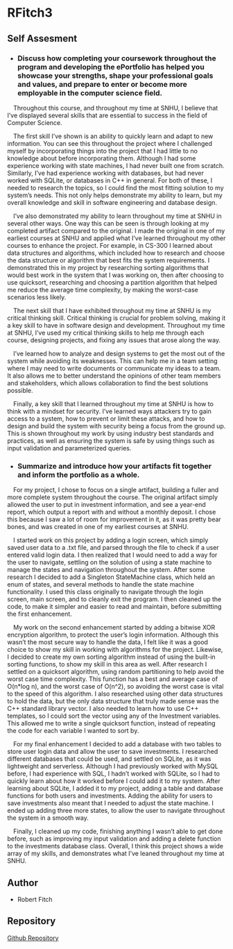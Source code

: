 # RFitch3

## Self Assesment

- ### Discuss how completing your coursework throughout the program and developing the ePortfolio has helped you showcase your strengths, shape your professional goals and values, and prepare to enter or become more employable in the computer science field.
&emsp;Throughout this course, and throughout my time at SNHU, I believe that I’ve displayed several skills that are essential to success in the field of Computer Science.

&emsp;The first skill I’ve shown is an ability to quickly learn and adapt to new information. You can see this throughout the project where I challenged myself by incorporating things into the project that I had little to no knowledge about before incorporating them. Although I had some experience working with state machines, I had never built one from scratch. Similarly, I’ve had experience working with databases, but had never worked with SQLite, or databases in C++ in general. For both of these, I needed to research the topics, so I could find the most fitting solution to my system’s needs. This not only helps demonstrate my ability to learn, but my overall knowledge and skill in software engineering and database design.

&emsp;I’ve also demonstrated my ability to learn throughout my time at SNHU in several other ways. One way this can be seen is through looking at my completed artifact compared to the original. I made the original in one of my earliest courses at SNHU and applied what I’ve learned throughout my other courses to enhance the project. For example, in CS-300 I learned about data structures and algorithms, which included how to research and choose the data structure or algorithm that best fits the system requirements. I demonstrated this in my project by researching sorting algorithms that would best work in the system that I was working on, then after choosing to use quicksort, researching and choosing a partition algorithm that helped me reduce the average time complexity, by making the worst-case scenarios less likely.

&emsp;The next skill that I have exhibited throughout my time at SNHU is my critical thinking skill. Critical thinking is crucial for problem solving, making it a key skill to have in software design and development. Throughout my time at SNHU, I’ve used my critical thinking skills to help me through each course, designing projects, and fixing any issues that arose along the way.

&emsp;I’ve learned how to analyze and design systems to get the most out of the system while avoiding its weaknesses. This can help me in a team setting where I may need to write documents or communicate my ideas to a team. It also allows me to better understand the opinions of other team members and stakeholders, which allows collaboration to find the best solutions possible.

&emsp;Finally, a key skill that I learned throughout my time at SNHU is how to think with a mindset for security. I’ve learned ways attackers try to gain access to a system, how to prevent or limit these attacks, and how to design and build the system with security being a focus from the ground up.  This is shown throughout my work by using industry best standards and practices, as well as ensuring the system is safe by using things such as input validation and parameterized queries.

- ### Summarize and introduce how your artifacts fit together and inform the portfolio as a whole.
&emsp;For my project, I chose to focus on a single artifact, building a fuller and more complete system throughout the course. The original artifact simply allowed the user to put in investment information, and see a year-end report, which output a report with and without a monthly deposit. I chose this because I saw a lot of room for improvement in it, as it was pretty bear bones, and was created in one of my earliest courses at SNHU.

&emsp;I started work on this project by adding a login screen, which simply saved user data to a .txt file, and parsed through the file to check if a user entered valid login data. I then realized that I would need to add a way for the user to navigate, settling on the solution of using a state machine to manage the states and navigation throughout the system. After some research I decided to add a Singleton StateMachine class, which held an enum of states, and several methods to handle the state machine functionality. I used this class originally to navigate through the login screen, main screen, and to cleanly exit the program. I then cleaned up the code, to make it simpler and easier to read and maintain, before submitting the first enhancement.

&emsp;My work on the second enhancement started by adding a bitwise XOR encryption algorithm, to protect the user’s login information. Although this wasn’t the most secure way to handle the data, I felt like it was a good choice to show my skill in working with algorithms for the project. Likewise, I decided to create my own sorting algorithm instead of using the built-in sorting functions, to show my skill in this area as well. After research I settled on a quicksort algorithm, using random partitioning to help avoid the worst case time complexity. This function has a best and average case of O(n*log n), and the worst case of O(n^2), so avoiding the worst case is vital to the speed of this algorithm. I also researched using other data structures to hold the data, but the only data structure that truly made sense was the C++ standard library vector. I also needed to learn how to use C++ templates, so I could sort the vector using any of the Investment variables. This allowed me to write a single quicksort function, instead of repeating the code for each variable I wanted to sort by.

&emsp;For my final enhancement I decided to add a database with two tables to store user login data and allow the user to save investments. I researched different databases that could be used, and settled on SQLite, as it was lightweight and serverless. Although I had previously worked with MySQL before, I had experience with SQL, I hadn’t worked with SQLite, so I had to quickly learn about how it worked before I could add it to my system. After learning about SQLite, I added it to my project, adding a table and database functions for both users and investments. Adding the ability for users to save investments also meant that I needed to adjust the state machine. I ended up adding three more states, to allow the user to navigate throughout the system in a smooth way.

&emsp;Finally, I cleaned up my code, finishing anything I wasn’t able to get done before, such as improving my input validation and adding a delete function to the investments database class. Overall, I think this project shows a wide array of my skills, and demonstrates what I’ve leaned throughout my time at SNHU. 


## Author
- Robert Fitch

## Repository
[Github Repository](https://github.com/RFitch3/RFitch3.github.io)
